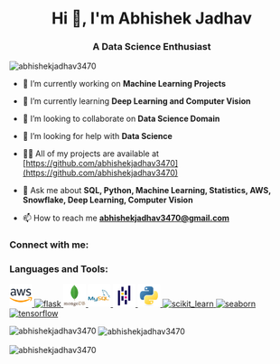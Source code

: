 <h1 align="center">Hi 👋, I'm Abhishek Jadhav</h1>
<h3 align="center">A Data Science Enthusiast </h3>

<p align="left"> <img src="https://komarev.com/ghpvc/?username=abhishekjadhav3470&label=Profile%20views&color=0e75b6&style=flat" alt="abhishekjadhav3470" /> </p>

- 🔭 I’m currently working on **Machine Learning Projects**

- 🌱 I’m currently learning **Deep Learning and Computer Vision**

- 👯 I’m looking to collaborate on **Data Science Domain**

- 🤝 I’m looking for help with **Data Science**

- 👨‍💻 All of my projects are available at [https://github.com/abhishekjadhav3470](https://github.com/abhishekjadhav3470)

- 💬 Ask me about **SQL, Python, Machine Learning, Statistics, AWS, Snowflake, Deep Learning, Computer Vision**

- 📫 How to reach me **abhishekjadhav3470@gmail.com**

<h3 align="left">Connect with me:</h3>
<p align="left">
</p>

<h3 align="left">Languages and Tools:</h3>
<p align="left"> <a href="https://aws.amazon.com" target="_blank" rel="noreferrer"> <img src="https://raw.githubusercontent.com/devicons/devicon/master/icons/amazonwebservices/amazonwebservices-original-wordmark.svg" alt="aws" width="40" height="40"/> </a> <a href="https://flask.palletsprojects.com/" target="_blank" rel="noreferrer"> <img src="https://www.vectorlogo.zone/logos/pocoo_flask/pocoo_flask-icon.svg" alt="flask" width="40" height="40"/> </a> <a href="https://www.mongodb.com/" target="_blank" rel="noreferrer"> <img src="https://raw.githubusercontent.com/devicons/devicon/master/icons/mongodb/mongodb-original-wordmark.svg" alt="mongodb" width="40" height="40"/> </a> <a href="https://www.mysql.com/" target="_blank" rel="noreferrer"> <img src="https://raw.githubusercontent.com/devicons/devicon/master/icons/mysql/mysql-original-wordmark.svg" alt="mysql" width="40" height="40"/> </a> <a href="https://pandas.pydata.org/" target="_blank" rel="noreferrer"> <img src="https://raw.githubusercontent.com/devicons/devicon/2ae2a900d2f041da66e950e4d48052658d850630/icons/pandas/pandas-original.svg" alt="pandas" width="40" height="40"/> </a> <a href="https://www.python.org" target="_blank" rel="noreferrer"> <img src="https://raw.githubusercontent.com/devicons/devicon/master/icons/python/python-original.svg" alt="python" width="40" height="40"/> </a> <a href="https://scikit-learn.org/" target="_blank" rel="noreferrer"> <img src="https://upload.wikimedia.org/wikipedia/commons/0/05/Scikit_learn_logo_small.svg" alt="scikit_learn" width="40" height="40"/> </a> <a href="https://seaborn.pydata.org/" target="_blank" rel="noreferrer"> <img src="https://seaborn.pydata.org/_images/logo-mark-lightbg.svg" alt="seaborn" width="40" height="40"/> </a> <a href="https://www.tensorflow.org" target="_blank" rel="noreferrer"> <img src="https://www.vectorlogo.zone/logos/tensorflow/tensorflow-icon.svg" alt="tensorflow" width="40" height="40"/> </a> </p>

<p><img align="left" src="https://github-readme-stats.vercel.app/api/top-langs?username=abhishekjadhav3470&show_icons=true&locale=en&layout=compact" alt="abhishekjadhav3470" /></p>

<p>&nbsp;<img align="center" src="https://github-readme-stats.vercel.app/api?username=abhishekjadhav3470&show_icons=true&locale=en" alt="abhishekjadhav3470" /></p>

<p><img align="center" src="https://github-readme-streak-stats.herokuapp.com/?user=abhishekjadhav3470&" alt="abhishekjadhav3470" /></p>
